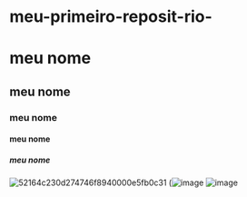 # meu-primeiro-reposit-rio-
# meu nome
## meu nome
### meu nome
#### meu nome
##### meu nome 
![52164c230d274746f8940000e5fb0c31](https://user-images.githubusercontent.com/107186803/176662461-a7c074e2-4f12-4e97-94c0-6d7245fc0fb3.jpg)
(![image](https://user-images.githubusercontent.com/107186803/176663411-1601a285-72a5-4103-b03c-1efc7cf2e0bd.png)
![image](https://user-images.githubusercontent.com/107186803/176663502-dbf447ca-a1f1-4e54-8ec8-df4f364ad6a6.png)
